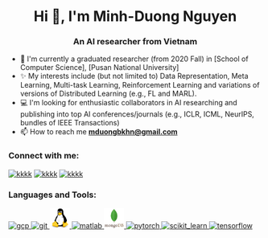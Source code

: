 <h1 align="center">Hi 👋, I'm Minh-Duong Nguyen</h1>
<h3 align="center">An AI researcher from Vietnam</h3> 

- 🔭 I'm currently a graduated researcher (from 2020 Fall) in [School of Computer Science], [Pusan National University]
- ✨ My interests include (but not limited to) Data Representation, Meta Learning, Multi-task Learning, Reinforcement Learning and variations of versions of Distributed Learning (e.g., FL and MARL).
- 💻 I'm looking for enthusiastic collaborators in AI researching and publishing into top AI conferences/journals (e.g., ICLR, ICML, NeurIPS, bundles of IEEE Transactions)
- 📫 How to reach me **mduongbkhn@gmail.com**

<h3 align="left">Connect with me:</h3>
<p align="left">
<a href="https://www.linkedin.com/in/skydvn/" target="blank"><img align="center" src="https://raw.githubusercontent.com/rahuldkjain/github-profile-readme-generator/master/src/images/icons/Social/linked-in-alt.svg" alt="kkkk" height="30" width="40" /></a>
<a href="https://www.facebook.com/duong.chay/" target="blank"><img align="center" src="https://raw.githubusercontent.com/rahuldkjain/github-profile-readme-generator/master/src/images/icons/Social/facebook.svg" alt="kkkk" height="30" width="40" /></a>
  <a href="https://scholar.google.com/citations?user=3ea0RLkAAAAJ&hl=en" target="blank"><img align="center" src="https://raw.githubusercontent.com/rahuldkjain/github-profile-readme-generator/master/src/images/icons/Social/googlescholar.svg" alt="kkkk" height="30" width="40" /></a>
</p>

<h3 align="left">Languages and Tools:</h3>
<p align="left"> <a href="https://cloud.google.com" target="_blank" rel="noreferrer"> <img src="https://www.vectorlogo.zone/logos/google_cloud/google_cloud-icon.svg" alt="gcp" width="40" height="40"/> </a> <a href="https://git-scm.com/" target="_blank" rel="noreferrer"> <img src="https://www.vectorlogo.zone/logos/git-scm/git-scm-icon.svg" alt="git" width="40" height="40"/> </a> <a href="https://www.linux.org/" target="_blank" rel="noreferrer"> <img src="https://raw.githubusercontent.com/devicons/devicon/master/icons/linux/linux-original.svg" alt="linux" width="40" height="40"/> </a> <a href="https://www.mathworks.com/" target="_blank" rel="noreferrer"> <img src="https://upload.wikimedia.org/wikipedia/commons/2/21/Matlab_Logo.png" alt="matlab" width="40" height="40"/> </a> <a href="https://www.mongodb.com/" target="_blank" rel="noreferrer"> <img src="https://raw.githubusercontent.com/devicons/devicon/master/icons/mongodb/mongodb-original-wordmark.svg" alt="mongodb" width="40" height="40"/> </a> <a href="https://pytorch.org/" target="_blank" rel="noreferrer"> <img src="https://www.vectorlogo.zone/logos/pytorch/pytorch-icon.svg" alt="pytorch" width="40" height="40"/> </a> <a href="https://scikit-learn.org/" target="_blank" rel="noreferrer"> <img src="https://upload.wikimedia.org/wikipedia/commons/0/05/Scikit_learn_logo_small.svg" alt="scikit_learn" width="40" height="40"/> </a> <a href="https://www.tensorflow.org" target="_blank" rel="noreferrer"> <img src="https://www.vectorlogo.zone/logos/tensorflow/tensorflow-icon.svg" alt="tensorflow" width="40" height="40"/> </a> 

